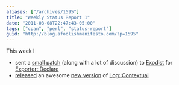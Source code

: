 ```yaml
---
aliases: ["/archives/1595"]
title: "Weekly Status Report 1"
date: "2011-08-08T22:47:43-05:00"
tags: ["cpan", "perl", "status-report"]
guid: "http://blog.afoolishmanifesto.com/?p=1595"
---
```

This week I

- sent a [small patch](https://github.com/exodist/Exporter-Declare/commit/5a387cfe4f214f2bbc014f6fa5b2d569b28c3e53) (along with a lot of discussion) to [Exodist](https://metacpan.org/author/EXODIST) for [Exporter::Declare](https://metacpan.org/module/Exporter::Declare)
- [released](/archives/1591) an awesome [new version](https://metacpan.org/module/FREW/Log-Contextual-0.004000/lib/Log/Contextual.pm) of [Log::Contextual](https://metacpan.org/module/Log::Contextual)
